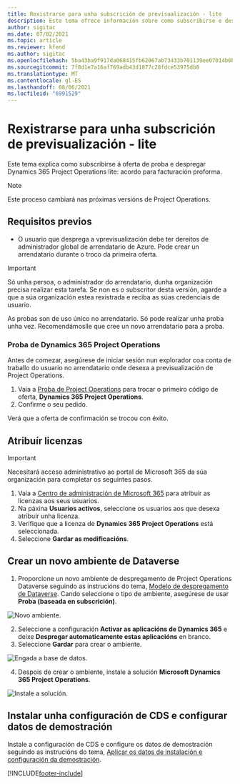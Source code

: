 ```yaml
---
title: Rexistrarse para unha subscrición de previsualización - lite
description: Este tema ofrece información sobre como subscribirse e despregar o despregamento de Project Operations lite - de acordo a facturación proforma.
author: sigitac
ms.date: 07/02/2021
ms.topic: article
ms.reviewer: kfend
ms.author: sigitac
ms.openlocfilehash: 5ba43ba9f917da068415fb62067ab73433b701139ee07014b6bd8c02612008ce
ms.sourcegitcommit: 7f8d1e7a16af769adb43d1877c28fdce53975db8
ms.translationtype: MT
ms.contentlocale: gl-ES
ms.lasthandoff: 08/06/2021
ms.locfileid: "6991529"
---
```

# <a name="sign-up-for-a-preview-subscription---lite"></a>Rexistrarse para unha subscrición de previsualización - lite 

Este tema explica como subscribirse á oferta de proba e despregar Dynamics 365 Project Operations lite: acordo para facturación proforma.

> [!NOTE]
> Este proceso cambiará nas próximas versións de Project Operations.

## <a name="prerequisites"></a>Requisitos previos
- O usuario que desprega a vprevisualización debe ter dereitos de administrador global de arrendatario de Azure. Pode crear un arrendatario durante o troco da primeira oferta.

> [!IMPORTANT]
> Só unha persoa, o administrador do arrendatario, dunha organización precisa realizar esta tarefa. Se non es o subscritor desta versión, agarde a que a súa organización estea rexistrada e reciba as súas credenciais de usuario.
> 
> As probas son de uso único no arrendatario. Só pode realizar unha proba unha vez. Recomendámoslle que cree un novo arrendatario para a proba.

### <a name="dynamics-365-project-operations-trial"></a>Proba de Dynamics 365 Project Operations 

Antes de comezar, asegúrese de iniciar sesión nun explorador coa conta de traballo do usuario no arrendatario onde desexa a previsualización de Project Operations.

1. Vaia a [Proba de Project Operations](https://aka.ms/try-po) para trocar o primeiro código de oferta, **Dynamics 365 Project Operations**.
2. Confirme o seu pedido.

  Verá que a oferta de confirmación se trocou con éxito.

## <a name="assign-licenses"></a>Atribuír licenzas

> [!IMPORTANT]
> Necesitará acceso administrativo ao portal de Microsoft 365 da súa organización para completar os seguintes pasos.


1. Vaia a [Centro de administración de Microsoft 365](https://portal.office.com/) para atribuír as licenzas aos seus usuarios.
2. Na páxina **Usuarios activos**, seleccione os usuarios aos que desexa atribuír unha licenza.
3. Verifique que a licenza de **Dynamics 365 Project Operations** está seleccionada. 
4. Seleccione **Gardar as modificacións**.

## <a name="create-a-new-dataverse-environment"></a>Crear un novo ambiente de Dataverse

1. Proporcione un novo ambiente de despregamento de Project Operations Dataverse seguindo as instrucións do tema, [Modelo de despregamento de Dataverse](lite-deployment.md). Cando seleccione o tipo de ambiente, asegúrese de usar **Proba (baseada en subscrición)**.

  ![Novo ambiente.](./media/19CreateEnvironment.png)

2. Seleccione a configuración **Activar as aplicacións de Dynamics 365** e deixe **Despregar automaticamente estas aplicacións** en branco.  
3. Seleccione **Gardar** para crear o ambiente.

  ![Engada a base de datos.](./media/20CreateEnvironment1.png)

4. Despois de crear o ambiente, instale a solución **Microsoft Dynamics 365 Project Operations**. 

![Instale a solución.](./media/21InstallSolution.png)

## <a name="install-a-cds-configuration-and-setup-demo-data"></a>Instalar unha configuración de CDS e configurar datos de demostración

Instale a configuración de CDS e configure os datos de demostración seguindo as instrucións do tema, [Aplicar os datos de instalación e configuración da demostración](lite-apply-demo-setup-config-data.md).


[!INCLUDE[footer-include](../includes/footer-banner.md)]
